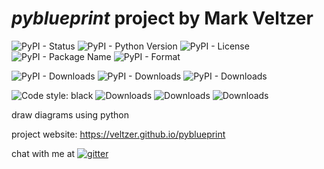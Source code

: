 
# *pyblueprint* project by Mark Veltzer

![PyPI - Status](https://img.shields.io/pypi/status/pyblueprint)
![PyPI - Python Version](https://img.shields.io/pypi/pyversions/pyblueprint)
![PyPI - License](https://img.shields.io/pypi/l/pyblueprint)
![PyPI - Package Name](https://img.shields.io/pypi/v/pyblueprint)
![PyPI - Format](https://img.shields.io/pypi/format/pyblueprint)

![PyPI - Downloads](https://img.shields.io/pypi/dd/pyblueprint)
![PyPI - Downloads](https://img.shields.io/pypi/dw/pyblueprint)
![PyPI - Downloads](https://img.shields.io/pypi/dm/pyblueprint)

![Code style: black](https://img.shields.io/badge/code%20style-black-000000.svg)
![Downloads](https://pepy.tech/badge/pyblueprint)
![Downloads](https://pepy.tech/badge/pyblueprint/month)
![Downloads](https://pepy.tech/badge/pyblueprint/week)



draw diagrams using python

project website: <https://veltzer.github.io/pyblueprint>

chat with me at [![gitter](https://badges.gitter.im/Join%20Chat.svg)](https://gitter.im/veltzer/mark.veltzer)


